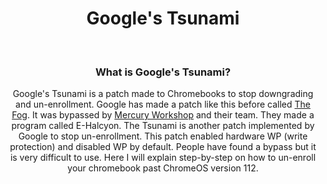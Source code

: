 <div align="center">
  <h1>
Google's Tsunami
  </h1>
<br>
<h3>
  What is Google's Tsunami?
</h3>
<p>
  Google's Tsunami is a patch made to Chromebooks to stop downgrading
  and un-enrollment. Google has made a patch like this before called
  <a href="https://fog.gay">The Fog</a>. It was bypassed by <a href="https://mercurywork.shop">Mercury Workshop</a> and their team. They
  made a program called E-Halcyon. The Tsunami is another patch implemented 
  by Google to stop un-enrollment. This patch enabled hardware WP (write protection)
  and disabled WP by default. People have found a bypass but it is
  very difficult to use. Here I will explain step-by-step on how
  to un-enroll your chromebook past ChromeOS version 112.
</p>

